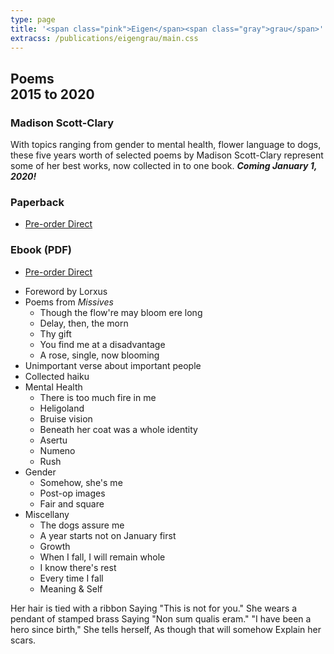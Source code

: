 ```yaml
---
type: page
title: '<span class="pink">Eigen</span><span class="gray">grau</span>'
extracss: /publications/eigengrau/main.css
---
```


<h2 class="gray">Poems<br />2015 to 2020</h2>

<h3><span class="pink">Madison</span> <span class="gray">Scott-Clary</span></h3>

With topics ranging from gender to mental health, flower language to dogs, these five years worth of selected poems by Madison Scott-Clary represent some of her best works, now collected in to one book. ***Coming January 1, 2020!***

<script src="https://gumroad.com/js/gumroad.js"></script>
<div class="front-flex">
    <div class="half">
        <h3>Paperback</h3>
        <ul>
        <li><a class="gumroad-button" href="https://gum.co/eigengrau-print" target="\_blank">Pre-order Direct</a></li>
        </ul>
    </div>
    <div class="half">
        <h3>Ebook (PDF)</h3>
        <ul>
        <li><a class="gumroad-button" href="https://gum.co/eigengrau-pdf" target="\_blank">Pre-order Direct</a></li>
        </ul>
    </div>
</div>

* Foreword by Lorxus
* Poems from *Missives*
    * Though the flow're may bloom ere long
    * Delay, then, the morn
    * Thy gift
    * You find me at a disadvantage
    * A rose, single, now blooming
* Unimportant verse about important people
* Collected haiku
* Mental Health
    * There is too much fire in me
    * Heligoland
    * Bruise vision
    * Beneath her coat was a whole identity
    * Asertu
    * Numeno
    * Rush
* Gender
    * Somehow, she's me
    * Post-op images
    * Fair and square
* Miscellany
    * The dogs assure me
    * A year starts not on January first
    * Growth
    * When I fall, I will remain whole
    * I know there's rest
    * Every time I fall
    * Meaning & Self

<div class="quip verse">Her hair is tied with a ribbon
    Saying "<span class="gray">This is not for you.</span>"
She wears a pendant of stamped brass
    Saying "<span class="gray">Non sum qualis eram.</span>"
"<span class="gray">I have been a hero since birth,</span>"
    She tells herself,
        As though that will somehow
            Explain her scars.</div>
